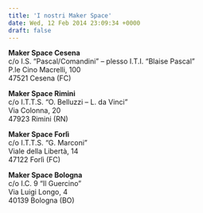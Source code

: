 ```yaml
---
title: 'I nostri Maker Space'
date: Wed, 12 Feb 2014 23:09:34 +0000
draft: false
---
```


**Maker Space Cesena**  
c/o I.S. “Pascal/Comandini” – plesso I.T.I. “Blaise Pascal”  
P.le Cino Macrelli, 100  
47521 Cesena (FC)

**Maker Space Rimini**  
c/o I.T.T.S. “O. Belluzzi – L. da Vinci”  
Via Colonna, 20  
47923 Rimini (RN)

**Maker Space Forlì**  
c/o I.T.T.S. “G. Marconi”  
Viale della Libertà, 14  
47122 Forlì (FC)

**Maker Space Bologna**  
c/o I.C. 9 “Il Guercino”  
Via Luigi Longo, 4  
40139 Bologna (BO)
